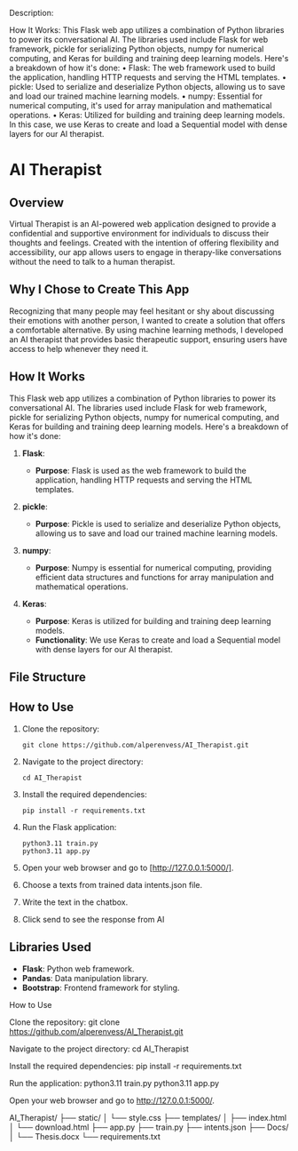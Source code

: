 Description: 



How It Works: This Flask web app utilizes a combination of Python libraries to power its conversational AI. The libraries used include Flask for web framework, pickle for serializing Python objects, numpy for numerical computing, and Keras for building and training deep learning models. Here's a breakdown of how it's done:
    •	Flask: The web framework used to build the application, handling HTTP requests and serving the HTML templates.
    •	pickle: Used to serialize and deserialize Python objects, allowing us to save and load our trained machine learning models.
    •	numpy: Essential for numerical computing, it's used for array manipulation and mathematical operations.
    •	Keras: Utilized for building and training deep learning models. In this case, we use Keras to create and load a Sequential model with dense layers for our AI therapist.

# AI Therapist 

## Overview

Virtual Therapist is an AI-powered web application designed to provide a confidential and supportive environment for individuals to discuss their thoughts and feelings. Created with the intention of offering flexibility and accessibility, our app allows users to engage in therapy-like conversations without the need to talk to a human therapist.

## Why I Chose to Create This App

Recognizing that many people may feel hesitant or shy about discussing their emotions with another person, I wanted to create a solution that offers a comfortable alternative. By using machine learning methods, I developed an AI therapist that provides basic therapeutic support, ensuring users have access to help whenever they need it.

## How It Works

This Flask web app utilizes a combination of Python libraries to power its conversational AI. The libraries used include Flask for web framework, pickle for serializing Python objects, numpy for numerical computing, and Keras for building and training deep learning models. Here's a breakdown of how it's done:

1. **Flask**:
   - **Purpose**: Flask is used as the web framework to build the application, handling HTTP requests and serving the HTML templates.

2. **pickle**:
   - **Purpose**: Pickle is used to serialize and deserialize Python objects, allowing us to save and load our trained machine learning models.

3. **numpy**:
   - **Purpose**: Numpy is essential for numerical computing, providing efficient data structures and functions for array manipulation and mathematical operations.

4. **Keras**:
   - **Purpose**: Keras is utilized for building and training deep learning models.
   - **Functionality**: We use Keras to create and load a Sequential model with dense layers for our AI therapist.

## File Structure


## How to Use

1. Clone the repository:

    ```terminal
    git clone https://github.com/alperenvess/AI_Therapist.git
    ```

2. Navigate to the project directory:

    ```terminal
    cd AI_Therapist
    ```

3. Install the required dependencies:

    ```terminal
    pip install -r requirements.txt
    ```

4. Run the Flask application:

    ```terminal
    python3.11 train.py
    python3.11 app.py
    ```

5. Open your web browser and go to [http://127.0.0.1:5000/].

6. Choose a texts from trained data intents.json file.

7. Write the text in the chatbox.

8. Click send to see the response from AI

## Libraries Used

- **Flask**: Python web framework.
- **Pandas**: Data manipulation library.
- **Bootstrap**: Frontend framework for styling.


How to Use

Clone the repository:
git clone https://github.com/alperenvess/AI_Therapist.git

Navigate to the project directory:
cd AI_Therapist

Install the required dependencies:
pip install -r requirements.txt

Run the application:
python3.11 train.py
python3.11 app.py

Open your web browser and go to http://127.0.0.1:5000/.

AI_Therapist/
├── static/
│   └── style.css
├── templates/
│   ├── index.html
│   └── download.html
├── app.py
├── train.py
├── intents.json
├── Docs/
│   └── Thesis.docx
└── requirements.txt
